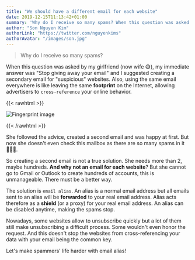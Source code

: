 ```yaml
---
title: "We should have a different email for each website"
date: 2019-12-15T11:13:42+01:00
summary: 'Why do I receive so many spams? When this question was asked by my girlfriend (now wife 😅), my immediate answer was "Stop giving away your email" and I suggested creating a secondary email for "suspicious" websites'
author: "Son Nguyen Kim"
authorLink: "https://twitter.com/nguyenkims"
authorAvatar: "/images/son.jpg"
---
```


> Why do I receive so many spams?

When this question was asked by my girlfriend (now wife 😅), my immediate answer was "Stop giving away your email" and I suggested creating a secondary email for "suspicious" websites. Also, using the same email everywhere is like leaving the same **footprint** on the Internet, allowing advertisers to `cross-reference` your online behavior.

{{< rawhtml >}}
<p align="left">
    <img src="/blog/footprint.jpeg" class="img-fluid" alt="Fingerprint image" style="max-height: 250px">
</p>
{{< /rawhtml >}}

She followed the advice, created a second email and was happy at first. But now she doesn't even check this mailbox as there are so many spams in it 💁🏻‍♀️.

So creating a second email is not a true solution. She needs more than 2, maybe hundreds. **And why not an email for each website**? But she cannot go to Gmail or Outlook to create hundreds of accounts, this is unmanageable. There must be a better way.

The solution is `email alias`. An alias is a normal email address but all emails sent to an alias will be **forwarded** to your real email address. Alias acts therefore as a **shield** (or a proxy) for your real email address. An alias can be disabled anytime, making the spams stop.

Nowadays, some websites allow to unsubscribe quickly but a lot of them still make unsubscribing a difficult process. Some wouldn't even honor the request. And this doesn't stop the websites from cross-referencing your data with your email being the common key.

Let's make spammers' life harder with email alias!
